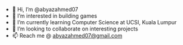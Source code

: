 - 👋 Hi, I’m @abyazahmed07
- 👀 I’m interested in building games
- 🌱 I’m currently learning Computer Science at UCSI, Kuala Lumpur
- 💞️ I’m looking to collaborate on interesting projects
- 📫 Reach me @ abyazahmed07@gmail.com

<!---
abyazahmed07/abyazahmed07 is a ✨ special ✨ repository because its `README.md` (this file) appears on your GitHub profile.
You can click the Preview link to take a look at your changes.
--->

